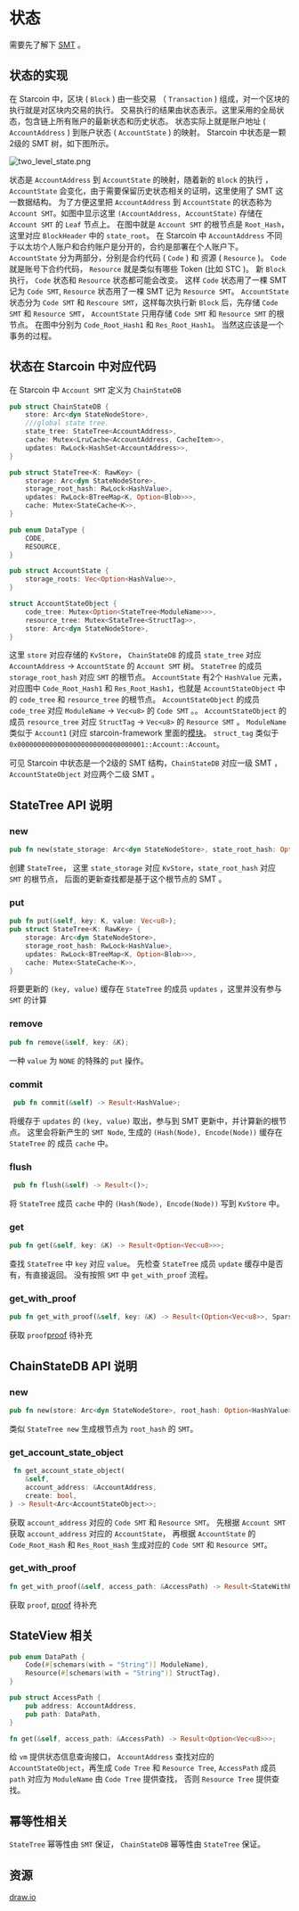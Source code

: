 # 状态

需要先了解下 [SMT](05-smt.md) 。

## 状态的实现

在 Starcoin 中，区块 ( `Block` ) 由一些交易 （ `Transaction` ) 组成，对一个区块的执行就是对区块内交易的执行。
交易执行的结果由状态表示。这里采用的全局状态，包含链上所有账户的最新状态和历史状态。
状态实际上就是账户地址 ( `AccountAddress` ) 到账户状态 ( `AccountState` ) 的映射。
Starcoin 中状态是一颗2级的 SMT 树，如下图所示。

![two_level_state.png](../../../../../static/img/state/two_level_state.png)

状态是 `AccountAddress` 到 `AccountState` 的映射，随着新的 `Block` 的执行 ， `AccountState` 会变化，由于需要保留历史状态相关的证明，这里使用了 SMT 这一数据结构。
为了方便这里把 `AccountAddress` 到 `AccountState` 的状态称为 `Account SMT`。如图中显示这里 `(AccountAddress, AccountState)` 存储在 `Account SMT` 的 `Leaf` 节点上。
在图中就是 `Account SMT` 的根节点是 `Root_Hash`，这里对应 `BlockHeader` 中的 `state_root`。
在 Starcoin 中 `AccountAddress` 不同于以太坊个人账户和合约账户是分开的，合约是部署在个人账户下。`AccountState` 分为两部分，分别是合约代码 ( `Code` ) 和 资源 ( `Resource`  )。
`Code` 就是账号下合约代码， `Resource` 就是类似有哪些 Token (比如 STC )。
新 `Block` 执行， `Code` 状态和 `Resource` 状态都可能会改变。
这样 `Code` 状态用了一棵 SMT 记为 `Code SMT`, `Resource` 状态用了一棵 SMT 记为 `Resource SMT`。
`AccountState` 状态分为 `Code SMT` 和 `Rescoure SMT`，这样每次执行新 `Block` 后，先存储 `Code SMT` 和 `Resource SMT`， `AccountState` 只用存储 `Code SMT` 和 `Resource SMT` 的根节点。
在图中分别为 `Code_Root_Hash1` 和 `Res_Root_Hash1`。
当然这应该是一个事务的过程。

## 状态在 Starcoin 中对应代码

在 Starcoin 中 `Account SMT` 定义为 `ChainStateDB`
```rust
pub struct ChainStateDB {
    store: Arc<dyn StateNodeStore>,
    ///global state tree.
    state_tree: StateTree<AccountAddress>,
    cache: Mutex<LruCache<AccountAddress, CacheItem>>,
    updates: RwLock<HashSet<AccountAddress>>,
}

pub struct StateTree<K: RawKey> {
    storage: Arc<dyn StateNodeStore>,
    storage_root_hash: RwLock<HashValue>,
    updates: RwLock<BTreeMap<K, Option<Blob>>>,
    cache: Mutex<StateCache<K>>,
}

pub enum DataType {
    CODE,
    RESOURCE,
}

pub struct AccountState {
    storage_roots: Vec<Option<HashValue>>,
}

struct AccountStateObject {
    code_tree: Mutex<Option<StateTree<ModuleName>>>,
    resource_tree: Mutex<StateTree<StructTag>>,
    store: Arc<dyn StateNodeStore>,
}
```
这里 `store` 对应存储的 `KvStore`， `ChainStateDB` 的成员 `state_tree` 对应 `AccountAddress` -> `AccountState` 的 `Account SMT` 树。
`StateTree` 的成员 `storage_root_hash` 对应 `SMT` 的根节点。
`AccountState` 有2个 `HashValue` 元素，对应图中 `Code_Root_Hash1` 和 `Res_Root_Hash1`，也就是 `AccountStateObject` 中的 `code_tree` 和 `resource_tree` 的根节点。
`AccountStateObject` 的成员 `code_tree` 对应 `ModuleName` -> `Vec<u8>` 的 `Code SMT` 。。
`AccountStateObject` 的成员 `resource_tree` 对应 `StructTag` -> `Vec<u8>` 的 `Resource SMT` 。
`ModuleName` 类似于 `Account1` (对应 starcoin-framework 里面的[模块](https://github.com/starcoinorg/starcoin-framework/tree/v11/sources)。
`struct_tag` 类似于 `0x00000000000000000000000000000001::Account::Account`。

可见 Starcoin 中状态是一个2级的 SMT 结构，`ChainStateDB` 对应一级 SMT ， `AccountStateObject` 对应两个二级 SMT 。

## StateTree API 说明

### new
```rust
pub fn new(state_storage: Arc<dyn StateNodeStore>, state_root_hash: Option<HashValue>) -> Self;
```
创建 `StateTree`， 这里 `state_storage` 对应 `KvStore`，`state_root_hash` 对应 `SMT` 的根节点， 后面的更新查找都是基于这个根节点的 SMT 。

### put
```rust
pub fn put(&self, key: K, value: Vec<u8>);
pub struct StateTree<K: RawKey> {
    storage: Arc<dyn StateNodeStore>,
    storage_root_hash: RwLock<HashValue>,
    updates: RwLock<BTreeMap<K, Option<Blob>>>,
    cache: Mutex<StateCache<K>>,
}
```
将要更新的 `(key, value)` 缓存在 `StateTree` 的成员 `updates` ，这里并没有参与 `SMT` 的计算

### remove
```rust
pub fn remove(&self, key: &K);
```
一种 `value` 为 `NONE` 的特殊的 `put` 操作。

### commit
```rust
 pub fn commit(&self) -> Result<HashValue>;
```
将缓存于 `updates` 的 `(key, value)` 取出，参与到 SMT 更新中，并计算新的根节点。
这里会将新产生的 `SMT Node`, 生成的 `(Hash(Node), Encode(Node))` 缓存在 `StateTree` 的
成员 `cache` 中。

### flush
```rust
 pub fn flush(&self) -> Result<()>;
```
将 `StateTree` 成员 `cache` 中的 `(Hash(Node), Encode(Node))` 写到 `KvStore` 中。

### get
```rust
pub fn get(&self, key: &K) -> Result<Option<Vec<u8>>>;
```
查找 `StateTree` 中 `key` 对应 `value`。 先检查 `StateTree` 成员 `update` 缓存中是否有，有直接返回。
没有按照 `SMT` 中 `get_with_proof` 流程。

### get_with_proof
```rust
pub fn get_with_proof(&self, key: &K) -> Result<(Option<Vec<u8>>, SparseMerkleProof)>;
```
获取 `proof`[proof](07-proof.md) 待补充

## ChainStateDB API 说明

### new
```rust
pub fn new(store: Arc<dyn StateNodeStore>, root_hash: Option<HashValue>) -> Self;
```
类似 `StateTree new` 生成根节点为 `root_hash` 的 `SMT`。

### get_account_state_object
```rust
 fn get_account_state_object(
    &self,
    account_address: &AccountAddress,
    create: bool,
) -> Result<Arc<AccountStateObject>>;
```
获取 `account_address` 对应的 `Code SMT` 和 `Resource SMT`。
先根据 `Account SMT` 获取 `account_address` 对应的 `AccountState`，
再根据 `AccountState` 的 `Code_Root_Hash` 和 `Res_Root_Hash` 生成对应的 `Code SMT` 和 `Resource SMT`。

### get_with_proof
```rust
fn get_with_proof(&self, access_path: &AccessPath) -> Result<StateWithProof>;
```
获取 `proof`, [proof](07-proof.md) 待补充

## StateView 相关

```rust
pub enum DataPath {
    Code(#[schemars(with = "String")] ModuleName),
    Resource(#[schemars(with = "String")] StructTag),
}

pub struct AccessPath {
    pub address: AccountAddress,
    pub path: DataPath,
}

fn get(&self, access_path: &AccessPath) -> Result<Option<Vec<u8>>>;
```
给 `vm` 提供状态信息查询接口，  `AccountAddress` 查找对应的 `AccountStateObject`，再生成
`Code Tree` 和 `Resource Tree`, `AccessPath` 成员 `path` 对应为 `ModuleName` 由 `Code Tree` 提供查找，
否则 `Resource Tree` 提供查找。

## 幂等性相关
`StateTree` 幂等性由 `SMT` 保证， `ChainStateDB` 幂等性由 `StateTree` 保证。


## 资源

[draw.io](../../../../../static/state.drawio)
